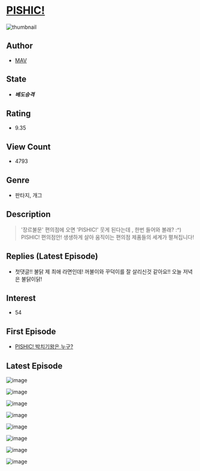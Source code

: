 # [PISHIC!](https://comic.naver.com/bestChallenge/list?titleId=808853)
![thumbnail](https://image-comic.pstatic.net/user_contents_data/challenge_comic/2023/04/23/upload_3487251981309129062_480x623.jpeg)

## Author
- [MAV](https://comic.naver.com/artistTitle?id=365757)

## State
- ***베도승격***

## Rating
- 9.35

## View Count
- 4793

## Genre
- 판타지, 개그

## Description
> '장르불문' 편의점에 오면 'PISHIC!' 웃게 된다는데 , 한번 들어와 볼래? :^) PISHIC! 편의점안! 생생하게 살아 움직이는 편의점 제품들의 세계가 펼쳐집니다!

## Replies (Latest Episode)
- 첫댓글!! 불닭 제 최애 라면인데! 꺼불이와 꾸덕이를 잘 살리신것 같아요!! 오늘 저녁은 불닭이닭!

## Interest
- 54

## First Episode
- [PISHIC! 박치기왕은 누구?](https://comic.naver.com/bestChallenge/detail?titleId=808853&no=1)

## Latest Episode
![image](https://image-comic.pstatic.net/user_contents_data/challenge_comic/2023/05/20/365757/upload_7075779967559479606.jpeg)

![image](https://image-comic.pstatic.net/user_contents_data/challenge_comic/2023/05/20/365757/upload_7076902367151744610.jpeg)

![image](https://image-comic.pstatic.net/user_contents_data/challenge_comic/2023/05/20/365757/upload_4121134731795380017.jpeg)

![image](https://image-comic.pstatic.net/user_contents_data/challenge_comic/2023/05/20/365757/upload_7005407718772072803.jpeg)

![image](https://image-comic.pstatic.net/user_contents_data/challenge_comic/2023/05/20/365757/upload_3834644900589298740.jpeg)

![image](https://image-comic.pstatic.net/user_contents_data/challenge_comic/2023/05/20/365757/upload_7005129736359130419.jpeg)

![image](https://image-comic.pstatic.net/user_contents_data/challenge_comic/2023/05/20/365757/upload_7089850194505052980.jpeg)

![image](https://image-comic.pstatic.net/user_contents_data/challenge_comic/2023/05/20/365757/upload_3977866154858591793.jpeg)
